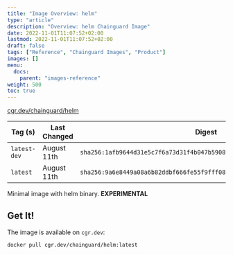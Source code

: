 ```yaml
---
title: "Image Overview: helm"
type: "article"
description: "Overview: helm Chainguard Image"
date: 2022-11-01T11:07:52+02:00
lastmod: 2022-11-01T11:07:52+02:00
draft: false
tags: ["Reference", "Chainguard Images", "Product"]
images: []
menu:
  docs:
    parent: "images-reference"
weight: 500
toc: true
---
```


[cgr.dev/chainguard/helm](https://github.com/chainguard-images/images/tree/main/images/helm)

| Tag (s)       | Last Changed | Digest                                                                    |
|---------------|--------------|---------------------------------------------------------------------------|
|  `latest-dev` | August 11th  | `sha256:1afb9644d31e5c7f6a73d31f4b047b59086ab6e922a36d023c96c61624a5744c` |
|  `latest`     | August 11th  | `sha256:9a6e8449a08a6b82ddbf666fe55f9fff088c069a1bb3462f13aaa5e8b805fbcd` |



Minimal image with helm binary. **EXPERIMENTAL**

## Get It!

The image is available on `cgr.dev`:

```
docker pull cgr.dev/chainguard/helm:latest
```

